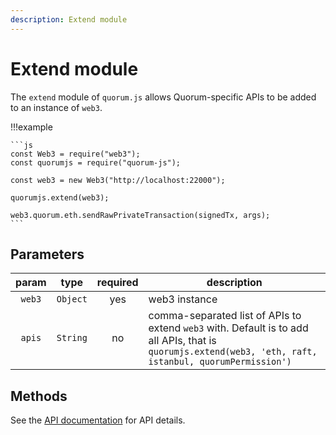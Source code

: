 ```yaml
---
description: Extend module
---
```


# Extend module

The `extend` module of `quorum.js` allows Quorum-specific APIs to be added to an instance of `web3`.

!!!example

    ```js
    const Web3 = require("web3");
    const quorumjs = require("quorum-js");

    const web3 = new Web3("http://localhost:22000");

    quorumjs.extend(web3);

    web3.quorum.eth.sendRawPrivateTransaction(signedTx, args);
    ```

## Parameters

| param | type | required | description |
| :---: | :---: | :---: | --- |
| `web3` | `Object` | yes | web3 instance |
| `apis` | `String` | no | comma-separated list of APIs to extend `web3` with. Default is to add all APIs, that is `quorumjs.extend(web3, 'eth, raft, istanbul, quorumPermission')` |

## Methods

See the [API documentation](../API-Methods.md) for API details.
